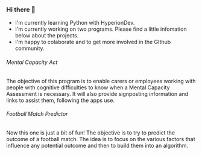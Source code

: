 ### Hi there 👋

- I'm currently learning Python with HyperionDev.
- I'm currently working on two programs. Please find a little infomation below about the projects.
- I'm happy to colaborate and to get more involved in the GIthub community.

###### Mental Capacity Act

The objective of this program is to enable carers or employees working with people with cognitive difficulties to know when a Mental Capacity Assessment is necessary. It will also provide signposting information and links to assist them, following the apps use.

###### Football Match Predictor

Now this one is just a bit of fun! The objective is to try to predict the outcome of a football match. The idea is to focus on the various factors that influence any potential outcome and then to build them into an algorithm. 
<!--
**MT-code2023/MT-code2023** is a ✨ _special_ ✨ repository because its `README.md` (this file) appears on your GitHub profile.

Here are some ideas to get you started:

- 🔭 I’m currently working on ...
- 🌱 I’m currently learning ...
- 👯 I’m looking to collaborate on ...
- 🤔 I’m looking for help with ...
- 💬 Ask me about ...
- 📫 How to reach me: ...
- 😄 Pronouns: ...
- ⚡ Fun fact: ...
-->
